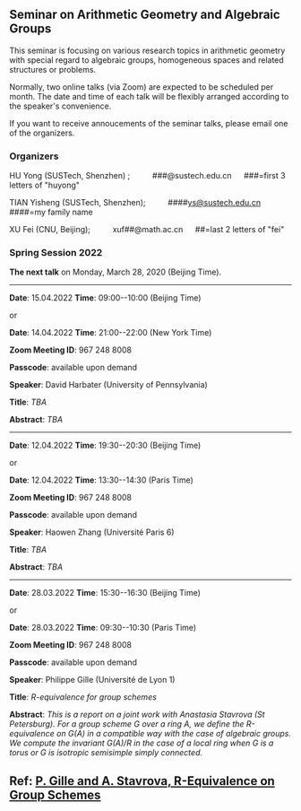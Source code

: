 ## Seminar on Arithmetic Geometry and Algebraic Groups

This seminar is focusing on various research topics in arithmetic geometry with special regard to algebraic groups, homogeneous spaces and related structures or problems.

Normally, two online talks (via Zoom) are expected to be scheduled per month. The date and time of each talk will be flexibly arranged according to the speaker's convenience. 

If you want to receive annoucements of the seminar talks, please email one of the organizers.



### Organizers

HU Yong (SUSTech, Shenzhen) ;  &emsp; &emsp;  ###@sustech.edu.cn   &emsp; ###=first 3 letters of "huyong"

TIAN Yisheng (SUSTech, Shenzhen);   &emsp; &emsp;  ####ys@sustech.edu.cn   &emsp; ####=my family name

XU Fei (CNU, Beijing);   &emsp; &emsp;  xuf##@math.ac.cn    &emsp; ##=last 2 letters of "fei"



### Spring Session 2022


**The next talk** on Monday, March 28, 2020 (Beijing Time).



---------------------------------------------------------------
**Date**: 15.04.2022   **Time**:  09:00--10:00 (Beijing Time)

or

**Date**: 14.04.2022   **Time**:  21:00--22:00 (New York Time)

**Zoom Meeting ID**: 967 248 8008

**Passcode**: available upon demand

**Speaker**:  David Harbater (University of Pennsylvania)

**Title**:  *TBA*

**Abstract**:  *TBA*


---------------------------------------------------------------
**Date**: 12.04.2022   **Time**:  19:30--20:30 (Beijing Time)

or

**Date**: 12.04.2022   **Time**:  13:30--14:30 (Paris Time)

**Zoom Meeting ID**: 967 248 8008

**Passcode**: available upon demand

**Speaker**:  Haowen Zhang (Université Paris 6)

**Title**:  *TBA*

**Abstract**:  *TBA*


---------------------------------------------------------------
**Date**: 28.03.2022   **Time**:  15:30--16:30 (Beijing Time)

or

**Date**: 28.03.2022   **Time**:  09:30--10:30 (Paris Time)

**Zoom Meeting ID**: 967 248 8008

**Passcode**: available upon demand

**Speaker**:  Philippe Gille (Université de Lyon 1)

**Title**:  *R-equivalence for group schemes*

**Abstract**:  *This is a report on a joint work with Anastasia Stavrova (St Petersburg). For  a group scheme G over a ring A, we define the R-equivalence on G(A) in a compatible way with the case of algebraic groups. We compute the invariant G(A)/R in the case of a local ring when G is a torus or G is  isotropic semisimple simply connected.*


Ref: [P. Gille and A. Stavrova, R-Equivalence on Group Schemes](https://arxiv.org/abs/2107.01950)
----------------------------------------------------------------
